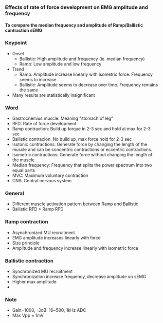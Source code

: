 ### Effects of rate of force development on EMG amplitude and frequency

#### To compare the median frequency and amplitude of Ramp/Ballistic contraction sEMG


### Keypoint
* Onset
    - Ballistic: High amplitude and frequency (ie. median frequency)
    - Ramp: Low amplitude and low frequency
* Trend
    - Ramp: Amplitude increase linearly with isometric force. Frequency seems to increase
    - Ballistic: Amplitude seems to decrease over time. Frequency remains the same
* Many results are statistically insignificant

### Word

* Gastrocnemius muscle: Meaning "stomach of leg"
* RFD: Rate of force development
* Ramp contraction: Build up torque in 2-3 sec and hold at max for 2-3 sec
* Ballistic contracion: No build up, max force hold for 2-3 sec
* Isotonic contractions: Generate force by changing the length of the muscle and can be concentric contractions or eccentric contractions.
* Isometric contractions: Generate force without changing the length of the muscle.
* Median frequency: Frequency that splits the power spectrum into two equal parts
* MVC: Maximum voluntary contraction
* CNS: Central nervous system

### General
* Different muscle activation pattern between Ramp and Ballistic
* Ballistic RFD > Ramp RFD

### Ramp contraction
* Asynchronized MU recruitment
* EMG amplitude increases linearly with force
* Size principle
* Amplitude and frequency increase linearly with isometric force


### Ballistic contraction
* Synchronized MU recruitment
* Synchronization increase frequency, decrease amplitude on sEMG
* Higher max amplitude
* 

### Note
* Gain=1000, -3dB: 16~500, 1kHz ADC
* Max Vpp = 1mV
